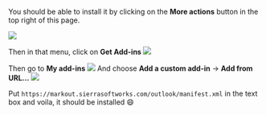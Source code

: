 You should be able to install it by clicking on the **More actions** button in the top right of this page.

<img originalsrc="cid:18baea5f-c601-4657-a0b0-b53ba36c5059" size="11236937" contenttype="image/png" style="max-width: 100%; user-select: none;" crossorigin="use-credentials" src="https://attachments.office.net/owa/test%40example.com/service.svc/s/GetAttachmentThumbnail?id=AAMkADLTY2NDgtNDAzYS0" unselectable="on" tabindex="-1">

Then in that menu, click on **Get Add-ins**
<img originalsrc="cid:18baea5f-c601-4657-a0b0-b53ba36c5059" size="11236937" contenttype="image/png" style="max-width: 100%; user-select: none;" crossorigin="use-credentials" src="https://attachments.office.net/owa/test%40example.com/service.svc/s/GetAttachmentThumbnail?id=AAMkADLTY2NDgtNDAzYS0" unselectable="on" tabindex="-1">

Then go to **My add-ins**
<img originalsrc="cid:18baea5f-c601-4657-a0b0-b53ba36c5059" size="11236937" contenttype="image/png" style="max-width: 100%; user-select: none;" crossorigin="use-credentials" src="https://attachments.office.net/owa/test%40example.com/service.svc/s/GetAttachmentThumbnail?id=AAMkADLTY2NDgtNDAzYS0" unselectable="on" tabindex="-1">
And choose **Add a custom add-in** → **Add from URL...**
<img originalsrc="cid:18baea5f-c601-4657-a0b0-b53ba36c5059" size="11236937" contenttype="image/png" style="max-width: 100%; user-select: none;" crossorigin="use-credentials" src="https://attachments.office.net/owa/test%40example.com/service.svc/s/GetAttachmentThumbnail?id=AAMkADLTY2NDgtNDAzYS0" unselectable="on" tabindex="-1">

Put `https://markout.sierrasoftworks.com/outlook/manifest.xml` in the text box and voila, it should be installed :smile:
